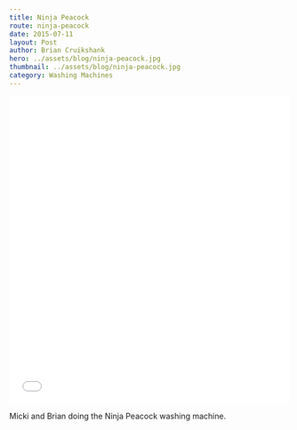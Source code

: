 ```yaml
---
title: Ninja Peacock
route: ninja-peacock
date: 2015-07-11
layout: Post
author: Brian Cruikshank
hero: ../assets/blog/ninja-peacock.jpg
thumbnail: ../assets/blog/ninja-peacock.jpg
category: Washing Machines
---
```

<style>.embed-container {position: relative; padding-bottom: 110%; height: 0; overflow: hidden;} .embed-container iframe, .embed-container object, .embed-container embed { position: absolute; top: 0; left: 0; width: 100%; height: 100%; }</style><div class='embed-container'><iframe src='//instagram.com/p/40TnTjRCNq/embed/' frameborder='0' scrolling='no' allowtransparency='true'></iframe></div>

Micki and Brian doing the Ninja Peacock washing machine.

